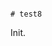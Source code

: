                                                                                                                                                                                   # test8

Init.
